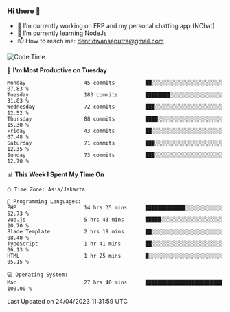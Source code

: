 ### Hi there 👋

- 🔭 I’m currently working on ERP and my personal chatting app (NChat)
- 🌱 I’m currently learning NodeJs
- 📫 How to reach me: denridwansaputra@gmail.com


<!--START_SECTION:waka-->
![Code Time](http://img.shields.io/badge/Code%20Time-3%2C016%20hrs%2047%20mins-blue)

📅 **I'm Most Productive on Tuesday** 

```text
Monday                   45 commits          ██░░░░░░░░░░░░░░░░░░░░░░░   07.83 % 
Tuesday                  183 commits         ████████░░░░░░░░░░░░░░░░░   31.83 % 
Wednesday                72 commits          ███░░░░░░░░░░░░░░░░░░░░░░   12.52 % 
Thursday                 88 commits          ████░░░░░░░░░░░░░░░░░░░░░   15.30 % 
Friday                   43 commits          ██░░░░░░░░░░░░░░░░░░░░░░░   07.48 % 
Saturday                 71 commits          ███░░░░░░░░░░░░░░░░░░░░░░   12.35 % 
Sunday                   73 commits          ███░░░░░░░░░░░░░░░░░░░░░░   12.70 % 
```


📊 **This Week I Spent My Time On** 

```text
🕑︎ Time Zone: Asia/Jakarta

💬 Programming Languages: 
PHP                      14 hrs 35 mins      █████████████░░░░░░░░░░░░   52.73 % 
Vue.js                   5 hrs 43 mins       █████░░░░░░░░░░░░░░░░░░░░   20.70 % 
Blade Template           2 hrs 19 mins       ██░░░░░░░░░░░░░░░░░░░░░░░   08.40 % 
TypeScript               1 hr 41 mins        ██░░░░░░░░░░░░░░░░░░░░░░░   06.13 % 
HTML                     1 hr 25 mins        █░░░░░░░░░░░░░░░░░░░░░░░░   05.15 % 

💻 Operating System: 
Mac                      27 hrs 40 mins      █████████████████████████   100.00 % 
```


 Last Updated on 24/04/2023 11:31:59 UTC
<!--END_SECTION:waka-->
